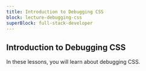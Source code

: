 ```yaml
---
title: Introduction to Debugging CSS
block: lecture-debugging-css
superBlock: full-stack-developer
---
```


## Introduction to Debugging CSS

In these lessons, you will learn about debugging CSS.
